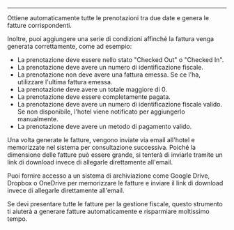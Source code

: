 ---
Ottiene automaticamente tutte le prenotazioni tra due date e genera le fatture corrispondenti.

Inoltre, puoi aggiungere una serie di condizioni affinché la fattura venga generata correttamente, come ad esempio:
- La prenotazione deve essere nello stato "Checked Out" o "Checked In".
- La prenotazione deve avere un numero di identificazione fiscale.
- La prenotazione non deve avere una fattura emessa. Se ce l'ha, utilizzare l'ultima fattura emessa.
- La prenotazione deve avere un totale maggiore di 0.
- La prenotazione deve essere completamente pagata.
- La prenotazione deve avere un numero di identificazione fiscale valido. Se non disponibile, l'hotel viene notificato per aggiungerlo manualmente.
- La prenotazione deve avere un metodo di pagamento valido.

Una volta generate le fatture, vengono inviate via email all'hotel e memorizzate nel sistema per consultazione successiva.
Poiché la dimensione delle fatture può essere grande, si tenterà di inviarle tramite un link di download invece di allegarle direttamente all'email.

Puoi fornire accesso a un sistema di archiviazione come Google Drive, Dropbox o OneDrive per memorizzare le fatture e inviare il link di download invece di allegarle direttamente all'email.


Se devi presentare tutte le fatture per la gestione fiscale, questo strumento ti aiuterà a generare fatture automaticamente e risparmiare moltissimo tempo.
